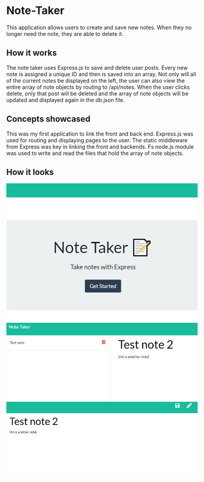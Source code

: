 # Note-Taker

This application allows users to create and save new notes. When they no longer need the note, they are able to delete it.

## How it works

The note taker uses Express.js to save and delete user posts. Every new note is assigned a unique ID and then is saved into an array. Not only will all of the current notes be displayed on the left, the user can also view the entire array of note objects by routing to /api/notes. When the user clicks delete, only that post will be deleted and the array of note objects will be updated and displayed again in the db.json file.

## Concepts showcased

This was my first application to link the front and back end. Express.js was used for routing and displaying pages to the user. The static middleware from Express was key in linking the front and backends. Fs node.js module was used to write and read the files that hold the array of note objects.

## How it looks

![](images/note1.png)
![](images/note2.png)
![](images/note3.png)
